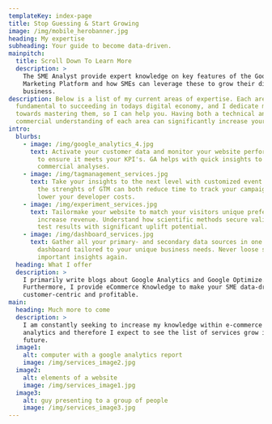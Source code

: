 ```yaml
---
templateKey: index-page
title: Stop Guessing & Start Growing
image: /img/mobile_herobanner.jpg
heading: My expertise
subheading: Your guide to become data-driven.
mainpitch:
  title: Scroll Down To Learn More
  description: >
    The SME Analyst provide expert knowledge on key features of the Google
    Marketing Platform and how SMEs can leverage these to grow their digital
    business.
description: Below is a list of my current areas of expertise. Each area is
  fundamental to succeeding in todays digital economy, and I dedicate my time
  towards mastering them, so I can help you. Having both a technical and
  commercial understanding of each area can significantly increase your success.
intro:
  blurbs:
    - image: /img/google_analytics_4.jpg
      text: Activate your customer data and monitor your website performance closely
        to ensure it meets your KPI's. GA helps with quick insights to thorough
        commercial analyses.
    - image: /img/tagmanagement_services.jpg
      text: Take your insights to the next level with customized event tagging. Using
        the strenghts of GTM can both reduce time to track your campaigns and
        lower your developer costs.
    - image: /img/experiment_services.jpg
      text: Tailormake your website to match your visitors unique preferences and
        increase revenue. Understand how scientific methods secure valid A/B
        test results with significant uplift potential.
    - image: /img/dashboard_services.jpg
      text: Gather all your primary- and secondary data sources in one powerful
        dashboard tailored to your unique business needs. Never loose sight of
        important insights again.
  heading: What I offer
  description: >
    I primarily write blogs about Google Analytics and Google Optimize.
    Furthermore, I provide eCommerce Knowledge to make your SME data-driven,
    customer-centric and profitable.
main:
  heading: Much more to come
  description: >
    I am constantly seeking to increase my knowledge within e-commerce and web
    analytics and therefore I expect to see the list of services grow in the
    future.
  image1:
    alt: computer with a google analytics report
    image: /img/services_image2.jpg
  image2:
    alt: elements of a website
    image: /img/services_image1.jpg
  image3:
    alt: guy presenting to a group of people
    image: /img/services_image3.jpg
---
```

